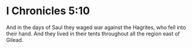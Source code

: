 # I Chronicles 5:10

And in the days of Saul they waged war against the Hagrites, who fell into their hand. And they lived in their tents throughout all the region east of Gilead.
